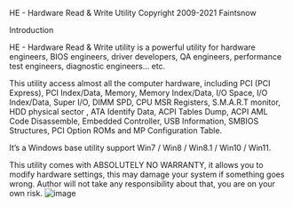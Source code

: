 HE - Hardware Read & Write Utility Copyright 2009-2021 Faintsnow

Introduction

HE - Hardware Read & Write utility is a powerful utility for hardware engineers, BIOS engineers, driver developers, QA engineers, performance test engineers, diagnostic engineers… etc.

This utility access almost all the computer hardware, including PCI (PCI Express), PCI Index/Data, Memory, Memory Index/Data, I/O Space, I/O Index/Data, Super I/O, DIMM SPD, CPU MSR Registers, S.M.A.R.T monitor, HDD physical sector , ATA Identify Data, ACPI Tables Dump, ACPI AML Code Disassemble, Embedded Controller, USB Information, SMBIOS Structures, PCI Option ROMs and MP Configuration Table.

It’s a Windows base utility support Win7 / Win8 / Win8.1 / Win10 / Win11.

This utility comes with ABSOLUTELY NO WARRANTY, it allows you to modify hardware settings, this may damage your system if something goes wrong. Author will not take any responsibility about that, you are on your own risk.
![image](https://user-images.githubusercontent.com/29788303/144710285-bfe4318e-5dc8-4757-81c8-4471b6992f6e.png)
